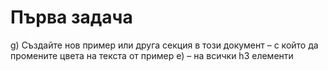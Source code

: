 # Първа задача

g) Създайте нов пример или друга секция в този документ – с който да промените цвета на текста от пример e) – на всички h3 елементи
